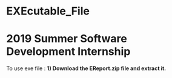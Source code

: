 # EXEcutable_File
# <b>2019 Summer Software Development Internship</b>
<h> To use exe file :<h>
  <b> 1) Download the EReport.zip file and extract it.</b>
